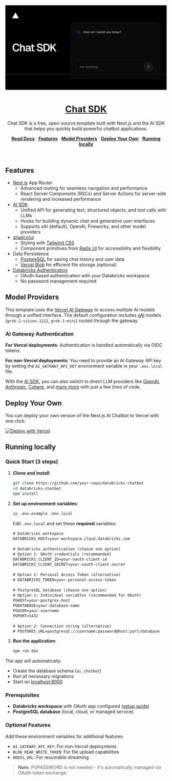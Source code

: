 <a href="https://chat.vercel.ai/">
  <img alt="Next.js 14 and App Router-ready AI chatbot." src="app/(chat)/opengraph-image.png">
  <h1 align="center">Chat SDK</h1>
</a>

<p align="center">
    Chat SDK is a free, open-source template built with Next.js and the AI SDK that helps you quickly build powerful chatbot applications.
</p>

<p align="center">
  <a href="https://chat-sdk.dev"><strong>Read Docs</strong></a> ·
  <a href="#features"><strong>Features</strong></a> ·
  <a href="#model-providers"><strong>Model Providers</strong></a> ·
  <a href="#deploy-your-own"><strong>Deploy Your Own</strong></a> ·
  <a href="#running-locally"><strong>Running locally</strong></a>
</p>
<br/>

## Features

- [Next.js](https://nextjs.org) App Router
  - Advanced routing for seamless navigation and performance
  - React Server Components (RSCs) and Server Actions for server-side rendering and increased performance
- [AI SDK](https://ai-sdk.dev/docs/introduction)
  - Unified API for generating text, structured objects, and tool calls with LLMs
  - Hooks for building dynamic chat and generative user interfaces
  - Supports xAI (default), OpenAI, Fireworks, and other model providers
- [shadcn/ui](https://ui.shadcn.com)
  - Styling with [Tailwind CSS](https://tailwindcss.com)
  - Component primitives from [Radix UI](https://radix-ui.com) for accessibility and flexibility
- Data Persistence
  - [PostgreSQL](https://www.postgresql.org/) for saving chat history and user data
  - [Vercel Blob](https://vercel.com/storage/blob) for efficient file storage (optional)
- [Databricks Authentication](https://docs.databricks.com/en/dev-tools/auth/oauth-m2m.html)
  - OAuth-based authentication with your Databricks workspace
  - No password management required

## Model Providers

This template uses the [Vercel AI Gateway](https://vercel.com/docs/ai-gateway) to access multiple AI models through a unified interface. The default configuration includes [xAI](https://x.ai) models (`grok-2-vision-1212`, `grok-3-mini`) routed through the gateway.

### AI Gateway Authentication

**For Vercel deployments**: Authentication is handled automatically via OIDC tokens.

**For non-Vercel deployments**: You need to provide an AI Gateway API key by setting the `AI_GATEWAY_API_KEY` environment variable in your `.env.local` file.

With the [AI SDK](https://ai-sdk.dev/docs/introduction), you can also switch to direct LLM providers like [OpenAI](https://openai.com), [Anthropic](https://anthropic.com), [Cohere](https://cohere.com/), and [many more](https://ai-sdk.dev/providers/ai-sdk-providers) with just a few lines of code.

## Deploy Your Own

You can deploy your own version of the Next.js AI Chatbot to Vercel with one click:

[![Deploy with Vercel](https://vercel.com/button)](https://vercel.com/new/clone?repository-url=https%3A%2F%2Fgithub.com%2Fvercel%2Fai-chatbot&env=AUTH_SECRET&envDescription=Generate%20a%20random%20secret%20to%20use%20for%20authentication&envLink=https%3A%2F%2Fgenerate-secret.vercel.app%2F32&project-name=my-awesome-chatbot&repository-name=my-awesome-chatbot&demo-title=AI%20Chatbot&demo-description=An%20Open-Source%20AI%20Chatbot%20Template%20Built%20With%20Next.js%20and%20the%20AI%20SDK%20by%20Vercel&demo-url=https%3A%2F%2Fchat.vercel.ai&products=%5B%7B%22type%22%3A%22integration%22%2C%22protocol%22%3A%22storage%22%2C%22productSlug%22%3A%22neon%22%2C%22integrationSlug%22%3A%22neon%22%7D%2C%7B%22type%22%3A%22blob%22%7D%5D)

## Running locally

### Quick Start (3 steps)

1. **Clone and install**:
   ```bash
   git clone https://github.com/your-repo/databricks-chatbot
   cd databricks-chatbot
   npm install
   ```

2. **Set up environment variables**:
   ```bash
   cp .env.example .env.local
   ```

   Edit `.env.local` and set these **required** variables:
   ```env
   # Databricks workspace
   DATABRICKS_HOST=your-workspace.cloud.databricks.com

   # Databricks authentication (choose one option)
   # Option 1: OAuth credentials (recommended)
   DATABRICKS_CLIENT_ID=your-oauth-client-id
   DATABRICKS_CLIENT_SECRET=your-oauth-client-secret

   # Option 2: Personal Access Token (alternative)
   # DATABRICKS_TOKEN=your-personal-access-token

   # PostgreSQL database (choose one option)
   # Option 1: Individual variables (recommended for OAuth)
   PGHOST=your-postgres-host
   PGDATABASE=your-database-name
   PGUSER=your-username
   PGPORT=5432

   # Option 2: Connection string (alternative)
   # POSTGRES_URL=postgresql://username:password@host:port/database
   ```

3. **Run the application**:
   ```bash
   npm run dev
   ```

The app will automatically:
- Create the database schema (`ai_chatbot`)
- Run all necessary migrations
- Start on [localhost:8000](http://localhost:8000)

### Prerequisites

- **Databricks workspace** with OAuth app configured ([setup guide](https://docs.databricks.com/en/dev-tools/auth/oauth-m2m.html))
- **PostgreSQL database** (local, cloud, or managed service)

### Optional Features

Add these environment variables for additional features:
- `AI_GATEWAY_API_KEY`: For non-Vercel deployments
- `BLOB_READ_WRITE_TOKEN`: For file upload capabilities
- `REDIS_URL`: For resumable streaming

> **Note**: PGPASSWORD is not needed - it's automatically managed via OAuth token exchange.
